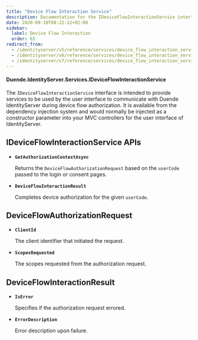 ```yaml
---
title: "Device Flow Interaction Service"
description: Documentation for the IDeviceFlowInteractionService interface which provides services for user interfaces to communicate with IdentityServer during device flow authorization.
date: 2020-09-10T08:22:12+02:00
sidebar:
  label: Device Flow Interaction
  order: 65
redirect_from:
  - /identityserver/v5/reference/services/device_flow_interaction_service/
  - /identityserver/v6/reference/services/device_flow_interaction_service/
  - /identityserver/v7/reference/services/device_flow_interaction_service/
---
```


#### Duende.IdentityServer.Services.IDeviceFlowInteractionService

The `IDeviceFlowInteractionService` interface is intended to provide services to be used by the user interface to
communicate with Duende IdentityServer during device flow authorization.
It is available from the dependency injection system and would normally be injected as a constructor parameter into your
MVC controllers for the user interface of IdentityServer.

## IDeviceFlowInteractionService APIs

* **`GetAuthorizationContextAsync`**

  Returns the `DeviceFlowAuthorizationRequest` based on the `userCode` passed to the login or consent pages.

* **`DeviceFlowInteractionResult`**

  Completes device authorization for the given `userCode`.

## DeviceFlowAuthorizationRequest

* **`ClientId`**

  The client identifier that initiated the request.

* **`ScopesRequested`**

  The scopes requested from the authorization request.

## DeviceFlowInteractionResult

* **`IsError`**

  Specifies if the authorization request errored.

* **`ErrorDescription`**

  Error description upon failure.
